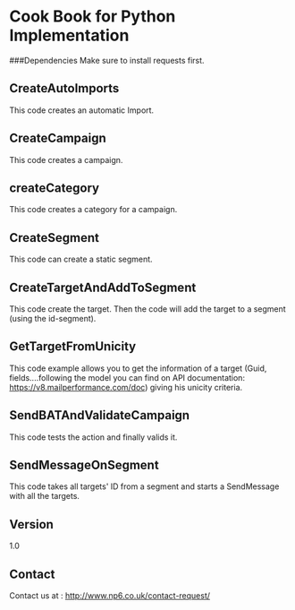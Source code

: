 Cook Book for Python Implementation
==


###Dependencies
Make sure to install requests first.


CreateAutoImports
--

This code creates an automatic Import.

CreateCampaign
--

This code creates a campaign.

createCategory
--

This code creates a category for a campaign.

CreateSegment
--

This code can create a static segment.

CreateTargetAndAddToSegment
--

This code create the target. Then the code will add the target to a segment (using the id-segment).

GetTargetFromUnicity
--

This code example allows you to get the information of a target (Guid, fields....following the model you can find on API documentation: https://v8.mailperformance.com/doc) giving his unicity criteria.

SendBATAndValidateCampaign
--

This code tests the action and finally valids it.

SendMessageOnSegment
--

This code takes all targets' ID from a segment and starts a SendMessage with all the targets.

Version
--

1.0

Contact
--

Contact us at : http://www.np6.co.uk/contact-request/
